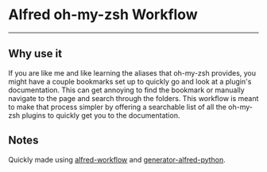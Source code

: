 # Alfred oh-my-zsh Workflow

---

## Why use it

If you are like me and like learning the aliases that oh-my-zsh provides, you might have a couple bookmarks
set up to quickly go and look at a plugin's documentation.  This can get annoying to find the bookmark or manually
navigate to the page and search through the folders.  This workflow is meant to make that process simpler by offering a searchable list of
all the oh-my-zsh plugins to quickly get you to the documentation.

## Notes

Quickly made using [alfred-workflow](http://www.deanishe.net/alfred-workflow/) and [generator-alfred-python](https://github.com/matthewmcgarvey/generator-alfred-python).